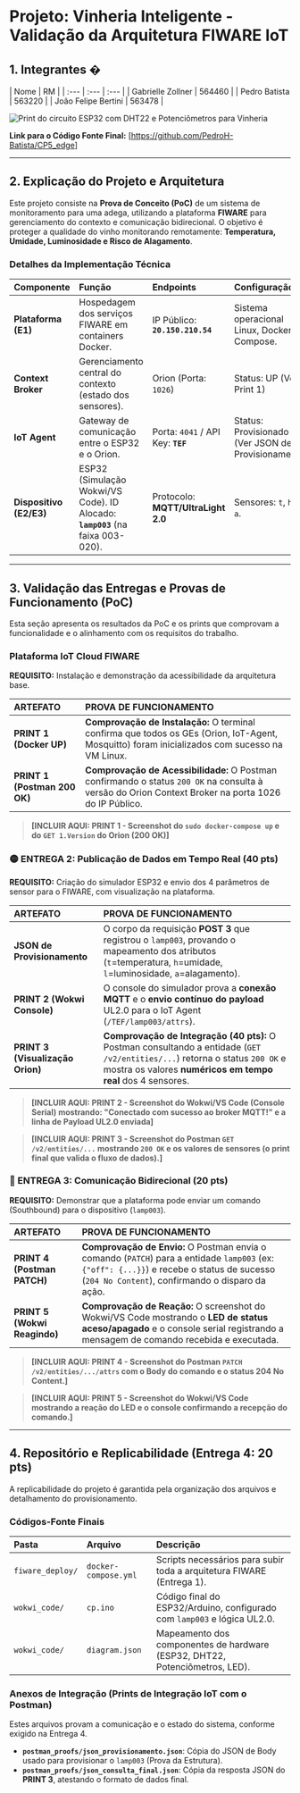 #  Projeto: Vinheria Inteligente - Validação da Arquitetura FIWARE IoT

## 1. Integrantes �

| Nome | RM | 
| :--- | :--- | :--- |
| Gabrielle Zollner | 564460 | 
| Pedro Batista | 563220 | 
| João Felipe Bertini | 563478 |


<img src="../img/circuito.png.png" alt="Print do circuito ESP32 com DHT22 e Potenciômetros para Vinheria"/>

**Link para o Código Fonte Final:** [https://github.com/PedroH-Batista/CP5_edge]

---

## 2. Explicação do Projeto e Arquitetura 

Este projeto consiste na **Prova de Conceito (PoC)** de um sistema de monitoramento para uma adega, utilizando a plataforma **FIWARE** para gerenciamento do contexto e comunicação bidirecional. O objetivo é proteger a qualidade do vinho monitorando remotamente: **Temperatura, Umidade, Luminosidade e Risco de Alagamento**.

### Detalhes da Implementação Técnica

| Componente | Função | Endpoints | Configuração |
| :--- | :--- | :--- | :--- |
| **Plataforma (E1)** | Hospedagem dos serviços FIWARE em containers Docker. | IP Público: **`20.150.210.54`** | Sistema operacional Linux, Docker Compose. |
| **Context Broker** | Gerenciamento central do contexto (estado dos sensores). | Orion (Porta: `1026`) | Status: UP (Ver Print 1) |
| **IoT Agent** | Gateway de comunicação entre o ESP32 e o Orion. | Porta: `4041` / API Key: **`TEF`** | Status: Provisionado (Ver JSON de Provisionamento) |
| **Dispositivo (E2/E3)** | ESP32 (Simulação Wokwi/VS Code). ID Alocado: **`lamp003`** (na faixa 003-020). | Protocolo: **MQTT/UltraLight 2.0** | Sensores: `t`, `h`, `l`, `a`. |

---

## 3. Validação das Entregas e Provas de Funcionamento (PoC)

Esta seção apresenta os resultados da PoC e os prints que comprovam a funcionalidade e o alinhamento com os requisitos do trabalho.

###  Plataforma IoT Cloud FIWARE

**REQUISITO:** Instalação e demonstração da acessibilidade da arquitetura base.

| ARTEFATO | PROVA DE FUNCIONAMENTO |
| :--- | :--- |
| **PRINT 1 (Docker UP)** | **Comprovação de Instalação:** O terminal confirma que todos os GEs (Orion, IoT-Agent, Mosquitto) foram inicializados com sucesso na VM Linux. |
| **PRINT 1 (Postman 200 OK)** | **Comprovação de Acessibilidade:** O Postman confirmando o status `200 OK` na consulta à versão do Orion Context Broker na porta 1026 do IP Público. |

> **[INCLUIR AQUI: PRINT 1 - Screenshot do `sudo docker-compose up` e do `GET 1.Version` do Orion (200 OK)]**

### **🟡 ENTREGA 2: Publicação de Dados em Tempo Real (40 pts)**

**REQUISITO:** Criação do simulador ESP32 e envio dos 4 parâmetros de sensor para o FIWARE, com visualização na plataforma.

| ARTEFATO | PROVA DE FUNCIONAMENTO |
| :--- | :--- |
| **JSON de Provisionamento** | O corpo da requisição **POST 3** que registrou o `lamp003`, provando o mapeamento dos atributos (`t`=temperatura, `h`=umidade, `l`=luminosidade, `a`=alagamento). |
| **PRINT 2 (Wokwi Console)** | O console do simulador prova a **conexão MQTT** e o **envio contínuo do payload** UL2.0 para o IoT Agent (`/TEF/lamp003/attrs`). |
| **PRINT 3 (Visualização Orion)** | **Comprovação de Integração (40 pts):** O Postman consultando a entidade (`GET /v2/entities/...`) retorna o status `200 OK` e mostra os valores **numéricos em tempo real** dos 4 sensores. |

> **[INCLUIR AQUI: PRINT 2 - Screenshot do Wokwi/VS Code (Console Serial) mostrando: "Conectado com sucesso ao broker MQTT!" e a linha de Payload UL2.0 enviada]**

> **[INCLUIR AQUI: PRINT 3 - Screenshot do Postman `GET /v2/entities/...` mostrando `200 OK` e os valores de sensores (o print final que valida o fluxo de dados).]**

### **🔴 ENTREGA 3: Comunicação Bidirecional (20 pts)**

**REQUISITO:** Demonstrar que a plataforma pode enviar um comando (Southbound) para o dispositivo (`lamp003`).

| ARTEFATO | PROVA DE FUNCIONAMENTO |
| :--- | :--- |
| **PRINT 4 (Postman PATCH)** | **Comprovação de Envio:** O Postman envia o comando (`PATCH`) para a entidade `lamp003` (ex: `{"off": {...}}`) e recebe o status de sucesso (`204 No Content`), confirmando o disparo da ação. |
| **PRINT 5 (Wokwi Reagindo)** | **Comprovação de Reação:** O screenshot do Wokwi/VS Code mostrando o **LED de status aceso/apagado** e o console serial registrando a mensagem de comando recebida e executada. |

> **[INCLUIR AQUI: PRINT 4 - Screenshot do Postman `PATCH /v2/entities/.../attrs` com o Body do comando e o status 204 No Content.]**

> **[INCLUIR AQUI: PRINT 5 - Screenshot do Wokwi/VS Code mostrando a reação do LED e o console confirmando a recepção do comando.]**

---

## 4. Repositório e Replicabilidade (Entrega 4: 20 pts)

A replicabilidade do projeto é garantida pela organização dos arquivos e detalhamento do provisionamento.

### Códigos-Fonte Finais

| Pasta | Arquivo | Descrição |
| :--- | :--- | :--- |
| `fiware_deploy/` | `docker-compose.yml` | Scripts necessários para subir toda a arquitetura FIWARE (Entrega 1). |
| `wokwi_code/` | `cp.ino` | Código final do ESP32/Arduino, configurado com `lamp003` e lógica UL2.0. |
| `wokwi_code/` | `diagram.json` | Mapeamento dos componentes de hardware (ESP32, DHT22, Potenciômetros, LED). |

### Anexos de Integração (Prints de Integração IoT com o Postman)

Estes arquivos provam a comunicação e o estado do sistema, conforme exigido na Entrega 4.

* **`postman_proofs/json_provisionamento.json`**: Cópia do JSON de Body usado para provisionar o `lamp003` (Prova da Estrutura).
* **`postman_proofs/json_consulta_final.json`**: Cópia da resposta JSON do **PRINT 3**, atestando o formato de dados final.
